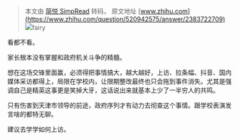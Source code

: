 > 本文由 [简悦 SimpRead](http://ksria.com/simpread/) 转码， 原文地址 [www.zhihu.com](https://www.zhihu.com/question/520942575/answer/2383722709) ![](https://pic1.zhimg.com/v2-abed1a8c04700ba7d72b45195223e0ff_xs.jpg?source=1940ef5c)fairy

看都不看。

家长根本没有掌握和政府机关斗争的精髓。

想在这场交锋里面赢，必须得把事情搞大，越大越好，上访、拉条幅、抖音、国内媒体采访都得上，局限在学校内，让限期整改最终也只会拖到事件消失。尤其是强调自己是精英这事更是笑掉大牙，这话说出来就基本上少了一半穷人的共鸣。

只有伤害到天津市领导的前途，政府序列才有动力去彻查这个事情。跟学校表演发言啥的都特无聊。

建议去学学如何上访。
